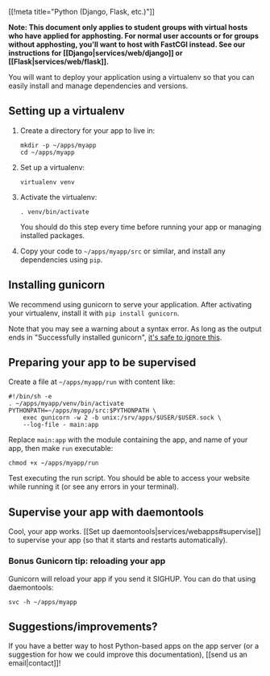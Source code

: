 [[!meta title="Python (Django, Flask, etc.)"]]

**Note: This document only applies to student groups with virtual hosts who
have applied for apphosting. For normal user accounts or for groups without
apphosting, you'll want to host with FastCGI instead. See our instructions for
[[Django|services/web/django]] or [[Flask|services/web/flask]].**

You will want to deploy your application using a virtualenv so that you can
easily install and manage dependencies and versions.

## Setting up a virtualenv

1. Create a directory for your app to live in:

       mkdir -p ~/apps/myapp
       cd ~/apps/myapp

2. Set up a virtualenv:

       virtualenv venv

3. Activate the virtualenv:

       . venv/bin/activate

   You should do this step every time before running your app or managing
   installed packages.

4. Copy your code to `~/apps/myapp/src` or similar, and install any
   dependencies using `pip`.

## Installing gunicorn

We recommend using gunicorn to serve your application. After activating your
virtualenv, install it with `pip install gunicorn`.

Note that you may see a warning about a syntax error. As long as the output
ends in "Successfully installed gunicorn", [it's safe to ignore
this][lol-syntax].

## Preparing your app to be supervised

Create a file at `~/apps/myapp/run` with content like:

    #!/bin/sh -e
    . ~/apps/myapp/venv/bin/activate
    PYTHONPATH=~/apps/myapp/src:$PYTHONPATH \
        exec gunicorn -w 2 -b unix:/srv/apps/$USER/$USER.sock \
        --log-file - main:app

Replace `main:app` with the module containing the app, and name of your app,
then make `run` executable:

    chmod +x ~/apps/myapp/run

Test executing the run script. You should be able to access your website while
running it (or see any errors in your terminal).

## Supervise your app with daemontools

Cool, your app works. [[Set up daemontools|services/webapps#supervise]] to
supervise your app (so that it starts and restarts automatically).

### Bonus Gunicorn tip: reloading your app

Gunicorn will reload your app if you send it SIGHUP. You can do that using
daemontools:

    svc -h ~/apps/myapp

## Suggestions/improvements?

If you have a better way to host Python-based apps on the app server (or a
suggestion for how we could improve this documentation),
[[send us an email|contact]]!

[lol-syntax]: https://stackoverflow.com/a/25611194
